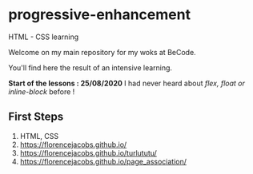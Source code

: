 # progressive-enhancement
HTML - CSS learning

Welcome on my main repository for my woks at BeCode.

You'll find here the result of an intensive learning.

**Start of the lessons : 25/08/2020**
I had never heard about _flex, float or inline-block_ before !

## First Steps

1. HTML, CSS
  1. https://florencejacobs.github.io/
  2. https://florencejacobs.github.io/turlututu/
  3. https://florencejacobs.github.io/page_association/


